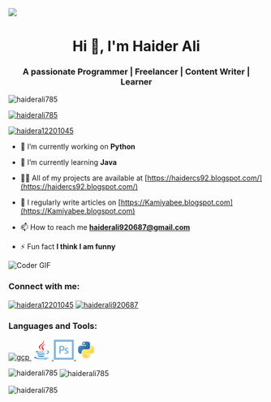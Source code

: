 
<img src ="https://raw.githubusercontent.com/Char-Al/char-al/master/puzzle.jpg"/></a>

<h1 align="center">Hi 👋, I'm Haider Ali</h1>
<h3 align="center">A passionate Programmer | Freelancer | Content Writer | Learner</h3>
<p align="left"> <img src="https://komarev.com/ghpvc/?username=haiderali785&label=Profile%20views&color=0e75b6&style=flat" alt="haiderali785" /> </p>


<p align="left"> <a href="https://github.com/ryo-ma/github-profile-trophy"><img src="https://github-profile-trophy.vercel.app/?username=haiderali785" alt="haiderali785" /></a> </p>

<p align="left"> <a href="https://twitter.com/haidera12201045" target="blank"><img src="https://img.shields.io/twitter/follow/haidera12201045?logo=twitter&style=for-the-badge" alt="haidera12201045" /></a> </p>

- 🔭 I’m currently working on **Python**

- 🌱 I’m currently learning **Java**

- 👨‍💻 All of my projects are available at [https://haidercs92.blogspot.com/](https://haidercs92.blogspot.com/)

- 📝 I regularly write articles on [https://Kamiyabee.blogspot.com](https://Kamiyabee.blogspot.com)

- 📫 How to reach me **haiderali920687@gmail.com**

- ⚡ Fun fact **I think I am funny**

<img src="https://media.giphy.com/media/SWoSkN6DxTszqIKEqv/giphy.gif" alt="Coder GIF" width="500">

<h3 align="left">Connect with me:</h3>
<p align="left">
<a href="https://twitter.com/haidera12201045" target="blank"><img align="center" src="https://raw.githubusercontent.com/rahuldkjain/github-profile-readme-generator/master/src/images/icons/Social/twitter.svg" alt="haidera12201045" height="30" width="40" /></a>
<a href="https://linkedin.com/in/haiderali920687" target="blank"><img align="center" src="https://raw.githubusercontent.com/rahuldkjain/github-profile-readme-generator/master/src/images/icons/Social/linked-in-alt.svg" alt="haiderali920687" height="30" width="40" /></a>
</p>

<h3 align="left">Languages and Tools:</h3>
<p align="left"> <a href="https://cloud.google.com" target="_blank"> <img src="https://www.vectorlogo.zone/logos/google_cloud/google_cloud-icon.svg" alt="gcp" width="40" height="40"/> </a> <a href="https://www.java.com" target="_blank"> <img src="https://raw.githubusercontent.com/devicons/devicon/master/icons/java/java-original.svg" alt="java" width="40" height="40"/> </a> <a href="https://www.photoshop.com/en" target="_blank"> <img src="https://raw.githubusercontent.com/devicons/devicon/master/icons/photoshop/photoshop-line.svg" alt="photoshop" width="40" height="40"/> </a> <a href="https://www.python.org" target="_blank"> <img src="https://raw.githubusercontent.com/devicons/devicon/master/icons/python/python-original.svg" alt="python" width="40" height="40"/> </a> </p>

<p><img align="left" src="https://github-readme-stats.vercel.app/api/top-langs?username=haiderali785&show_icons=true&locale=en&layout=compact" alt="haiderali785" /></p>

<p>&nbsp;<img align="center" src="https://github-readme-stats.vercel.app/api?username=haiderali785&show_icons=true&locale=en" alt="haiderali785" /></p>

<p><img align="center" src="https://github-readme-streak-stats.herokuapp.com/?user=haiderali785&" alt="haiderali785" /></p>
